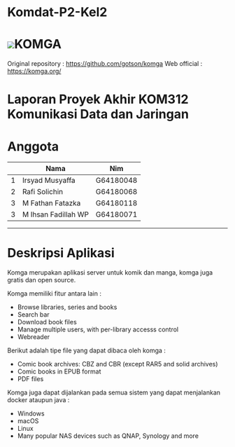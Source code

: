 # Komdat-P2-Kel2
# ![](webapp/public/favicon-32x32.png)KOMGA
Original repository : https://github.com/gotson/komga
Web official : https://komga.org/

# Laporan Proyek Akhir KOM312 Komunikasi Data dan Jaringan

# Anggota
<table>
    <thead>
        <tr>
            <th></th>
            <th>Nama</th>
            <th>Nim</th>
        </tr>
    </thead>
    <tbody>
        <tr>
            <td>1</td>
            <td>Irsyad Musyaffa</td>
            <td>G64180048</td>
        </tr>
        <tr>
            <td>2</td>
            <td>Rafi Solichin</td>
            <td>G64180068</td>
        </tr>
        <tr>
            <td>3</td>
            <td>M Fathan Fatazka</td>
            <td>G64180118</td>
        </tr>
        <tr>
            <td>3</td>
            <td>M Ihsan Fadillah WP</td>
            <td>G64180071</td>
        </tr>
</tbody>
</table>

---

# Deskripsi Aplikasi
Komga merupakan aplikasi server untuk komik dan manga, komga juga gratis dan open source.

Komga memiliki fitur antara lain :
- Browse libraries, series and books
- Search bar
- Download book files
- Manage multiple users, with per-library accesss control
- Webreader

Berikut adalah tipe file yang dapat dibaca oleh komga :
- Comic book archives: CBZ and CBR (except RAR5 and solid archives)
- Comic books in EPUB format
- PDF files

Komga juga dapat dijalankan pada semua sistem yang dapat menjalankan docker ataupun java :
- Windows
- macOS
- Linux
- Many popular NAS devices such as QNAP, Synology and more

